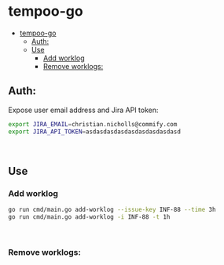 # tempoo-go

- [tempoo-go](#tempoo-go)
  - [Auth:](#auth)
  - [Use](#use)
    - [Add worklog](#add-worklog)
    - [Remove worklogs:](#remove-worklogs)


## Auth:

Expose user email address and Jira API token:

```sh
export JIRA_EMAIL=christian.nicholls@commify.com
export JIRA_API_TOKEN=asdasdasdasdasdasdasdasdasd
```

<br>

## Use

### Add worklog

```sh
go run cmd/main.go add-worklog --issue-key INF-88 --time 3h
go run cmd/main.go add-worklog -i INF-88 -t 1h
```

<br>

### Remove worklogs:

```sh

```

<br>